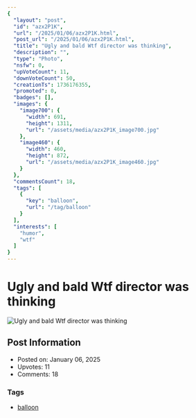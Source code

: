 ```yaml
---
{
  "layout": "post",
  "id": "azx2P1K",
  "url": "/2025/01/06/azx2P1K.html",
  "post_url": "/2025/01/06/azx2P1K.html",
  "title": "Ugly and bald Wtf director was thinking",
  "description": "",
  "type": "Photo",
  "nsfw": 0,
  "upVoteCount": 11,
  "downVoteCount": 50,
  "creationTs": 1736176355,
  "promoted": 0,
  "badges": [],
  "images": {
    "image700": {
      "width": 691,
      "height": 1311,
      "url": "/assets/media/azx2P1K_image700.jpg"
    },
    "image460": {
      "width": 460,
      "height": 872,
      "url": "/assets/media/azx2P1K_image460.jpg"
    }
  },
  "commentsCount": 18,
  "tags": [
    {
      "key": "balloon",
      "url": "/tag/balloon"
    }
  ],
  "interests": [
    "humor",
    "wtf"
  ]
}
---
```


# Ugly and bald Wtf director was thinking

![Ugly and bald Wtf director was thinking](/assets/media/azx2P1K_image700.jpg)

## Post Information

- Posted on: January 06, 2025
- Upvotes: 11
- Comments: 18

### Tags

- [balloon](/tag/balloon)
